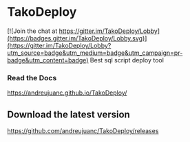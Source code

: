 # TakoDeploy

[![Join the chat at https://gitter.im/TakoDeploy/Lobby](https://badges.gitter.im/TakoDeploy/Lobby.svg)](https://gitter.im/TakoDeploy/Lobby?utm_source=badge&utm_medium=badge&utm_campaign=pr-badge&utm_content=badge)
Best sql script deploy tool

### Read the Docs
https://andreujuanc.github.io/TakoDeploy/

## Download the latest version
https://github.com/andreujuanc/TakoDeploy/releases

